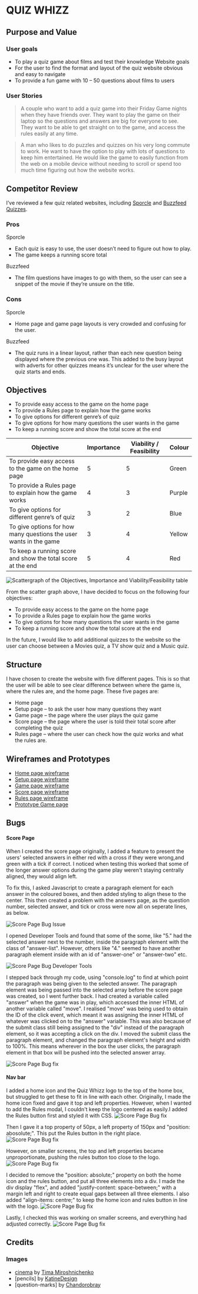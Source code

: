 # QUIZ WHIZZ

## Purpose and Value
### User goals
- To play a quiz game about films and test their knowledge
Website goals
- For the user to find the format and layout of the quiz website obvious and easy to navigate
- To provide a fun game with 10 – 50 questions about films to users

### User Stories

> A couple who want to add a quiz game into their Friday Game nights when they have friends over. They want to play the game on their laptop so the questions and answers are big for everyone to see. They want to be able to get straight on to the game, and access the rules easily at any time.

> A man who likes to do puzzles and quizzes on his very long commute to work. He want to have the option to play with lots of questions to keep him entertained. He would like the game to easily function from the web on a mobile device without needing to scroll or spend too much time figuring out how the website works.

## Competitor Review

I’ve reviewed a few quiz related websites, including [Sporcle]( https://www.sporcle.com/?refresh) and [Buzzfeed Quizzes](https://www.buzzfeed.com/uk/quizzes).
### Pros

Sporcle

- Each quiz is easy to use, the user doesn’t need to figure out how to play.
- The game keeps a running score total

Buzzfeed

- The film questions have images to go with them, so the user can see a snippet of the movie if they’re unsure on the title.

### Cons
Sporcle

- Home page and game page layouts is very crowded and confusing for the user.

Buzzfeed

- The quiz runs in a linear layout, rather than each new question being displayed where the previous one was. This added to the busy layout with adverts for other quizzes means it’s unclear for the user where the quiz starts and ends.

## Objectives
- To provide easy access to the game on the home page
- To provide a Rules page to explain how the game works
- To give options for different genre’s of quiz
- To give options for how many questions the user wants in the game
- To keep a running score and show the total score at the end

| Objective                                                         | Importance | Viability / Feasibility | Colour |
|-------------------------------------------------------------------|------------|-------------------------|--------|
| To provide easy access to the game on the home page               | 5          | 5                       | Green  |
| To provide a Rules page to explain how the game works             | 4          | 3                       | Purple |
| To give options for different genre’s of quiz                     | 3          | 2                       | Blue   |
| To give options for how many questions the user wants in the game | 3          | 4                       | Yellow |
| To keep a running score and show the total score at the end       | 5          | 4                       | Red    |

![Scattergraph of the Objectives, Importance and Viability/Feasibility table](/assets/images/readme/objectives-scatter-graph.PNG "Objectives, Importance and Viability/Feasibility table")

From the scatter graph above, I have decided to focus on the following four objectives:
- To provide easy access to the game on the home page
- To provide a Rules page to explain how the game works
- To give options for how many questions the user wants in the game
- To keep a running score and show the total score at the end

In the future, I would like to add additional quizzes to the website so the user can choose between a Movies quiz, a TV show quiz and a Music quiz.

## Structure

I have chosen to create the website with five different pages. This is so that the user will be able to see clear difference between where the game is, where the rules are, and the home page. These five pages are:

- Home page
- Setup page – to ask the user how many questions they want
- Game page – the page where the user plays the quiz game
- Score page – the page where the user is told their total score after completing the quiz
- Rules page – where the user can check how the quiz works and what the rules are.

## Wireframes and Prototypes

- [Home page wireframe](/assets/images/readme/wireframes-and-prototype/home-page-wireframe.png "Home page wireframe")
- [Setup page wireframe](/assets/images/readme/wireframes-and-prototype/setup-page-wireframe.png "Setup page wireframe")
- [Game page wireframe](/assets/images/readme/wireframes-and-prototype/game-page-wireframe.png "Game page wireframe")
- [Score page wireframe](/assets/images/readme/wireframes-and-prototype/score-page-wireframe.png "Score page wireframe")
- [Rules page wireframe](/assets/images/readme/wireframes-and-prototype/rules-page-wireframe.png "Rules page wireframe")
- [Prototype Game page](/assets/images/readme/wireframes-and-prototype/game-page-prototype.PNG "Prototype Game page")

## Bugs

#### Score Page
When I created the score page originally, I added a feature to present the users' selected answers in either red with a cross if they were wrong,and green with a tick if correct. I noticed when testing this worked that some of the longer answer options during the game play weren't staying centrally aligned, they would align left. 

To fix this, I asked Javascript to create a paragraph element for each answer in the coloured boxes, and then added styling to align these to the center. This then created a problem with the answers page, as the question number, selected answer, and tick or cross were now all on seperate lines, as below.

![Score Page Bug Issue](/assets/images/readme/bugs/score-page-issue-1.PNG "Score Page Bug Issue")

I opened Developer Tools and found that some of the some, like "5." had the selected answer next to the number, inside the paragraph element with the class of "answer-list". However, others like "4." seemed to have another paragraph element inside with an id of "answer-one" or "answer-two" etc.

![Score Page Bug Developer Tools](/assets/images/readme/bugs/score-page-issue-2.PNG "Score Page Bug Developer Tools")

I stepped back through my code, using "console.log" to find at which point the paragraph was being given to the selected answer. The paragraph element was being passed into the selected array before the score page was created, so I went further back. I had created a variable called "answer" when the game was in play, which accessed the inner HTML of another variable called "move". I realised "move" was being used to obtain the ID of the click event, which meant it was assigning the inner HTML of whatever was clicked on to the "answer" variable. This was also because of the submit class still being assigned to the "div" instead of the paragraph element, so it was accepting a click on the div. I moved the submit class the paragraph element, and changed the paragraph element's height and width to 100%. This means wherever in the box the user clicks, the paragraph element in that box will be pushed into the selected answer array.

![Score Page Bug fix](/assets/images/readme/bugs/score-page-fix.PNG "Score Page Bug fix")

#### Nav bar

I added a home icon and the Quiz Whizz logo to the top of the home box, but struggled to get these to fit in line with each other. Originally, I made the home icon fixed and gave it top and left properties. However, when I wanted to add the Rules modal, I couldn't keep the logo centered as easily.I added the Rules button first and styled it with CSS.
![Score Page Bug fix](/assets/images/readme/bugs/nav-bar-issue-1.PNG "Score Page Bug fix")

Then I gave it a top property of 50px, a left property of 150px and "position: abosolute;". This put the Rules button in the right place.
![Score Page Bug fix](/assets/images/readme/bugs/nav-bar-issue-2.PNG "Score Page Bug fix")

However, on smaller screens, the top and left properties became unproportionate, pushing the rules button too close to the logo.
![Score Page Bug fix](/assets/images/readme/bugs/nav-bar-issue-3.PNG "Score Page Bug fix")

I decided to remove the "position: absolute;" property on both the home icon and the rules button, and put all three elements into a div. I made the div display "flex", and added "justify-content: space-between;" with a margin left and right to create equal gaps between all three elements. I also added "align-items: centre;" to keep the home icon and rules button in line with the logo.
![Score Page Bug fix](/assets/images/readme/bugs/nav-bar-fix-1.PNG "Score Page Bug fix")

Lastly, I checked this was working on smaller screens, and everything had adjusted correctly.
![Score Page Bug fix](/assets/images/readme/bugs/nav-bar-fix-2.PNG "Score Page Bug fix")


## Credits

### Images
- [cinema](/assets/images/cinema.jpg) by [Tima Miroshnichenko](https://www.pexels.com/@tima-miroshnichenko/)
- [pencils] by [KatineDesign](https://pixabay.com/users/katinedesign-1833633/)
- [question-marks] by [Chandorobray](https://pixabay.com/users/chandorobray-29401458/) 